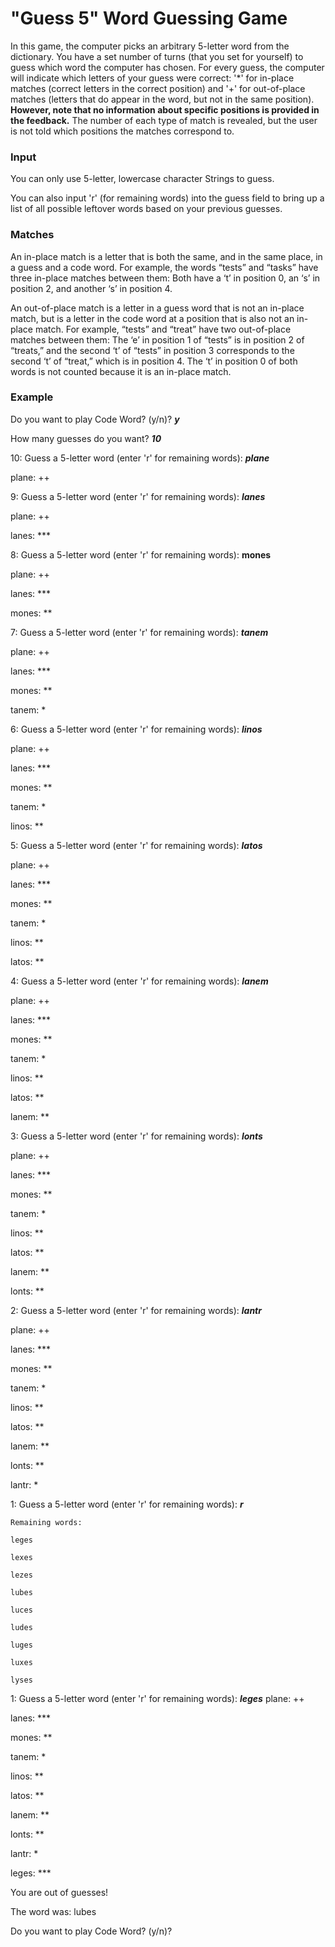 # "Guess 5" Word Guessing Game

In this game, the computer picks an arbitrary 5-letter word from the dictionary. You have a set number of turns (that you set for yourself) to guess which word the computer has chosen. For every guess, the computer will indicate which letters of your guess were correct: '\*' for in-place matches (correct letters in the correct position) and '+' for out-of-place matches (letters that do appear in the word, but not in the same position). **However, note that no information about specific positions is provided in the feedback.** The number of each type of match is revealed, but the user is not told which positions the matches correspond to.

### Input
You can only use 5-letter, lowercase character Strings to guess.

You can also input 'r' (for remaining words) into the guess field to bring up a list of all possible leftover words based on your previous guesses.

### Matches

An in-place match is a letter that is both the same, and in the same place, in a guess and a code word. For example, the words “tests” and “tasks” have three in-place matches between them: Both have a ‘t’ in position 0, an ‘s’ in position 2, and another ‘s’ in position 4.

An out-of-place match is a letter in a guess word that is not an in-place match, but is a letter in the code word at a position that is also not an in-place match. For example, “tests” and “treat” have two out-of-place matches between them: The ‘e’ in position 1 of “tests” is in position 2 of “treats,” and the second ‘t’ of “tests” in position 3 corresponds to the second ‘t’ of “treat,” which is in position 4. The ‘t’ in position 0 of both words is not counted because it is an in-place match.

### Example

Do you want to play Code Word? (y/n)? **_y_**

How many guesses do you want? **_10_**

10: Guess a 5-letter word (enter 'r' for remaining words): **_plane_**

plane: ++

9: Guess a 5-letter word (enter 'r' for remaining words): **_lanes_**

plane: ++

lanes: ***

8: Guess a 5-letter word (enter 'r' for remaining words): **mones**

plane: ++

lanes: ***

mones: **

7: Guess a 5-letter word (enter 'r' for remaining words): **_tanem_**

plane: ++

lanes: ***

mones: **

tanem: *

6: Guess a 5-letter word (enter 'r' for remaining words): **_linos_**

plane: ++

lanes: ***

mones: **

tanem: *

linos: **

5: Guess a 5-letter word (enter 'r' for remaining words): **_latos_**

plane: ++

lanes: ***

mones: **

tanem: *

linos: **

latos: **

4: Guess a 5-letter word (enter 'r' for remaining words): **_lanem_**

plane: ++

lanes: ***

mones: **

tanem: *

linos: **

latos: **

lanem: **

3: Guess a 5-letter word (enter 'r' for remaining words): **_lonts_**

plane: ++

lanes: ***

mones: **

tanem: *

linos: **

latos: **

lanem: **

lonts: **

2: Guess a 5-letter word (enter 'r' for remaining words): **_lantr_**

plane: ++

lanes: ***

mones: **

tanem: *

linos: **

latos: **

lanem: **

lonts: **

lantr: *


1: Guess a 5-letter word (enter 'r' for remaining words): **_r_**

	Remaining words:
	
	leges
	
	lexes
	
	lezes
	
	lubes
	
	luces
	
	ludes
	
	luges
	
	luxes
	
	lyses
	
1: Guess a 5-letter word (enter 'r' for remaining words): **_leges_**
plane: ++

lanes: ***

mones: **

tanem: *

linos: **

latos: **

lanem: **


lonts: **

lantr: *

leges: ***

You are out of guesses!

The word was: lubes

Do you want to play Code Word? (y/n)? 
	

